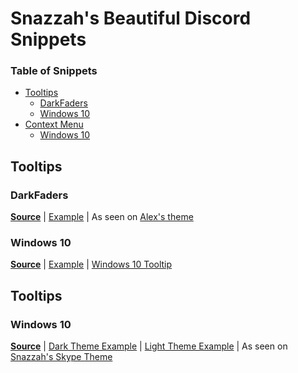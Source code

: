 # Snazzah's Beautiful Discord Snippets
### Table of Snippets
- [Tooltips](#Tooltips)
  - [DarkFaders](#darkfaders)
  - [Windows 10](#tt/windows10)
- [Context Menu](#context-menu)
  - [Windows 10](#cm/windows10)

## <a name="tooltips"></a>Tooltips
### <a name="darkfaders"></a>DarkFaders
**[Source](https://github.com/SnazzyPine25/BeautifulDiscordSnippets/blob/master/Tooltips/DarkFaders.css)** | 
[Example](http://i.imgur.com/VDhl9Q1.gif) | As seen on [Alex's theme](https://github.com/AlexFlipnote/Discord_Theme)

### <a name="tt/windows10"></a>Windows 10
**[Source](https://github.com/SnazzyPine25/BeautifulDiscordSnippets/blob/master/Tooltips/Windows10.css)** | 
[Example](http://i.imgur.com/AaUWFVu.png) | [Windows 10 Tooltip](http://i.imgur.com/TxQ37gr.png)

## <a name="tooltips"></a>Tooltips

### <a name="tt/windows10"></a>Windows 10
**[Source](https://github.com/SnazzyPine25/BeautifulDiscordSnippets/blob/master/ContextMenu/Windows10.css)** | 
[Dark Theme Example](http://i.imgur.com/OSijiwR.png) | [Light Theme Example](http://i.imgur.com/K5HNWUG.png) | As seen on [Snazzah's Skype Theme](https://github.com/SnazzyPine25/BeautifulDiscordThemes#skype)